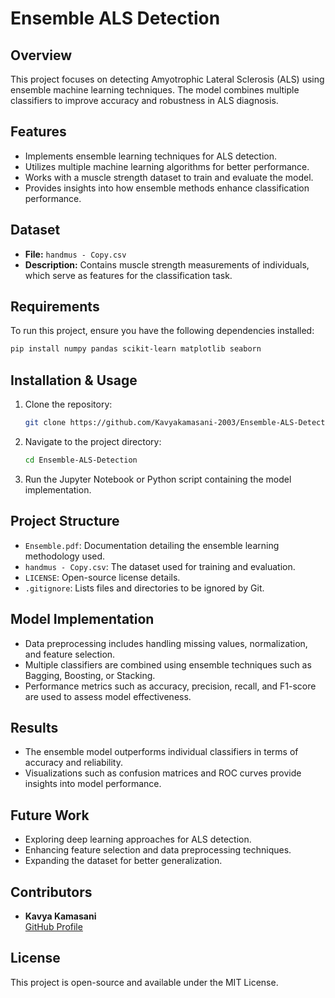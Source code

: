 
# Ensemble ALS Detection

## Overview
This project focuses on detecting Amyotrophic Lateral Sclerosis (ALS) using ensemble machine learning techniques. The model combines multiple classifiers to improve accuracy and robustness in ALS diagnosis.

## Features
- Implements ensemble learning techniques for ALS detection.
- Utilizes multiple machine learning algorithms for better performance.
- Works with a muscle strength dataset to train and evaluate the model.
- Provides insights into how ensemble methods enhance classification performance.

## Dataset
- **File:** `handmus - Copy.csv`
- **Description:** Contains muscle strength measurements of individuals, which serve as features for the classification task.

## Requirements
To run this project, ensure you have the following dependencies installed:

```bash
pip install numpy pandas scikit-learn matplotlib seaborn
```

## Installation & Usage
1. Clone the repository:
   ```bash
   git clone https://github.com/Kavyakamasani-2003/Ensemble-ALS-Detection.git
   ```
2. Navigate to the project directory:
   ```bash
   cd Ensemble-ALS-Detection
   ```
3. Run the Jupyter Notebook or Python script containing the model implementation.

## Project Structure
- `Ensemble.pdf`: Documentation detailing the ensemble learning methodology used.
- `handmus - Copy.csv`: The dataset used for training and evaluation.
- `LICENSE`: Open-source license details.
- `.gitignore`: Lists files and directories to be ignored by Git.

## Model Implementation
- Data preprocessing includes handling missing values, normalization, and feature selection.
- Multiple classifiers are combined using ensemble techniques such as Bagging, Boosting, or Stacking.
- Performance metrics such as accuracy, precision, recall, and F1-score are used to assess model effectiveness.

## Results
- The ensemble model outperforms individual classifiers in terms of accuracy and reliability.
- Visualizations such as confusion matrices and ROC curves provide insights into model performance.

## Future Work
- Exploring deep learning approaches for ALS detection.
- Enhancing feature selection and data preprocessing techniques.
- Expanding the dataset for better generalization.

## Contributors
- **Kavya Kamasani**  
  [GitHub Profile](https://github.com/Kavyakamasani-2003)

## License
This project is open-source and available under the MIT License.



